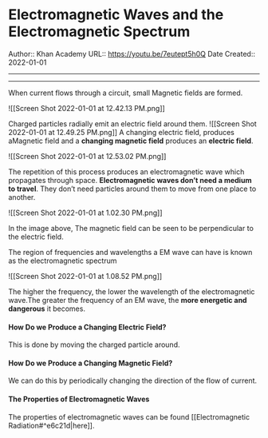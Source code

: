 # Electromagnetic Waves and the Electromagnetic Spectrum

Author:: Khan Academy
URL:: https://youtu.be/7eutept5h0Q
Date Created:: 2022-01-01
- - - 

[](https://youtu.be/7eutept5h0Q)

- - -
When current flows through a circuit, small Magnetic fields are formed.

![[Screen Shot 2022-01-01 at 12.42.13 PM.png]]

Charged particles radially emit an electric field around them.
![[Screen Shot 2022-01-01 at 12.49.25 PM.png]]
A changing electric field, produces aMagnetic field and a **changing magnetic field** produces an **electric field**.

![[Screen Shot 2022-01-01 at 12.53.02 PM.png]]

The repetition of this process produces an electromagnetic wave which propagates through space. **Electromagnetic waves don’t need a medium to travel**. They don’t need particles around them to move from one place to another.

![[Screen Shot 2022-01-01 at 1.02.30 PM.png]]

In the image above, The magnetic field can be seen to be perpendicular to the electric field.

The region of frequencies and wavelengths a EM wave can have is known as the electromagnetic spectrum

![[Screen Shot 2022-01-01 at 1.08.52 PM.png]]

The higher the frequency, the lower the wavelength of the electromagnetic wave.The greater the frequency of an EM wave, the **more energetic and dangerous** it becomes.

#### How Do we Produce a Changing Electric Field?
This is done by moving the charged particle around.

#### How Do we Produce a Changing Magnetic Field?
We can do this by periodically changing the direction of the flow of current.

#### The Properties of Electromagnetic Waves
The properties of electromagnetic waves can be found [[Electromagnetic Radiation#^e6c21d|here]].

